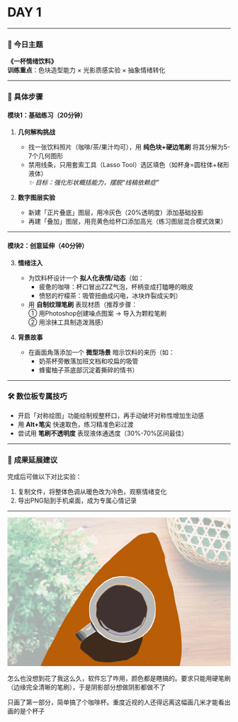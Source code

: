 # DAY 1

---

### **🎯 今日主题**  
**《一杯情绪饮料》**  
**训练重点**：色块造型能力 × 光影质感实验 × 抽象情绪转化  

---

### **📝 具体步骤**  
#### **模块1：基础练习（20分钟）**
1. **几何解构挑战**  
   - 找一张饮料照片（咖啡/茶/果汁均可），用 **纯色块+硬边笔刷** 将其分解为5-7个几何图形  
   - 禁用线条，只用套索工具（Lasso Tool）选区填色（如杯身=圆柱体+梯形液体）  
   *✨ 目标：强化形状概括能力，摆脱“线稿依赖症”*

2. **数字图层实验**  
   - 新建「正片叠底」图层，用冷灰色（20%透明度）添加基础投影  
   - 再建「叠加」图层，用亮黄色给杯口添加高光（练习图层混合模式效果）  

---

#### **模块2：创意延伸（40分钟）**  
3. **情绪注入**  
   - 为饮料杯设计一个 **拟人化表情/动态**（如：  
     - 疲惫的咖啡：杯口冒出ZZZ气泡，杯柄变成打瞌睡的眼皮  
     - 愤怒的柠檬茶：吸管扭曲成闪电，冰块炸裂成尖刺）  
   - 用 **自制纹理笔刷** 表现材质（推荐步骤：  
     ① 用Photoshop创建噪点图案 → 导入为颗粒笔刷  
     ② 用涂抹工具制造泼溅感）

4. **背景故事**  
   - 在画面角落添加一个 **微型场景** 暗示饮料的来历（如：  
     - 奶茶杯旁散落加班文档和咬扁的吸管  
     - 蜂蜜柚子茶底部沉淀着撕碎的情书）

---

### 🛠️ **数位板专属技巧**  
- 开启「对称绘图」功能绘制规整杯口，再手动破坏对称性增加生动感  
- 用 **Alt+笔尖** 快速取色，练习精准色彩过渡  
- 尝试用 **笔刷不透明度** 表现液体通透度（30%-70%区间最佳）  

---

### 🌟 **成果延展建议**  
完成后可做以下对比实验：  
1. 复制文件，将整体色调从暖色改为冷色，观察情绪变化  
2. 导出PNG贴到手机桌面，成为专属心情记录

---

![DAY1](../images/day1-coffee-cup.jpg)

怎么也没想到花了我这么久，软件忘了咋用，颜色都是瞎搞的。要求只能用硬笔刷（边缘完全清晰的笔刷），于是阴影部分想做阴影都做不了

只画了第一部分，简单搞了个咖啡杯。重度近视的人还得远离这幅画几米才能看出画的是个杯子